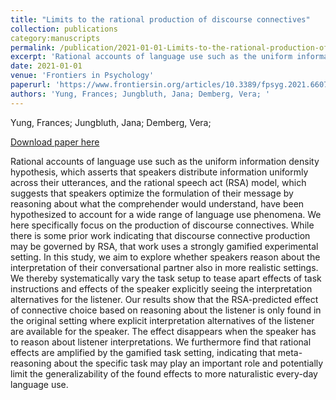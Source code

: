 ```yaml
---
title: "Limits to the rational production of discourse connectives"
collection: publications
category:manuscripts
permalink: /publication/2021-01-01-Limits-to-the-rational-production-of-discourse
excerpt: 'Rational accounts of language use such as the uniform information density hypothesis, which asserts that speakers distribute information uniformly across their utterances, and the rational speech act (RSA) model, which suggests that speakers optimize the formulation of their message by reasoning about what the comprehender would understand, have been hypothesized to account for a wide range of language use phenomena. We here specifically focus on the production of discourse connectives. While there is some prior work indicating that discourse connective production may be governed by RSA, that work uses a strongly gamified experimental setting. In this study, we aim to explore whether speakers reason about the interpretation of their conversational partner also in more realistic settings. We thereby systematically vary the task setup to tease apart effects of task instructions and effects of the speaker explicitly seeing the interpretation alternatives for the listener. Our results show that the RSA-predicted effect of connective choice based on reasoning about the listener is only found in the original setting where explicit interpretation alternatives of the listener are available for the speaker. The effect disappears when the speaker has to reason about listener interpretations. We furthermore find that rational effects are amplified by the gamified task setting, indicating that meta-reasoning about the specific task may play an important role and potentially limit the generalizability of the found effects to more naturalistic every-day language use.'
date: 2021-01-01
venue: 'Frontiers in Psychology'
paperurl: 'https://www.frontiersin.org/articles/10.3389/fpsyg.2021.660730/full'
authors: 'Yung, Frances; Jungbluth, Jana; Demberg, Vera; '
---
```

Yung, Frances; Jungbluth, Jana; Demberg, Vera; 

<a href='https://www.frontiersin.org/articles/10.3389/fpsyg.2021.660730/full'>Download paper here</a>

Rational accounts of language use such as the uniform information density hypothesis, which asserts that speakers distribute information uniformly across their utterances, and the rational speech act (RSA) model, which suggests that speakers optimize the formulation of their message by reasoning about what the comprehender would understand, have been hypothesized to account for a wide range of language use phenomena. We here specifically focus on the production of discourse connectives. While there is some prior work indicating that discourse connective production may be governed by RSA, that work uses a strongly gamified experimental setting. In this study, we aim to explore whether speakers reason about the interpretation of their conversational partner also in more realistic settings. We thereby systematically vary the task setup to tease apart effects of task instructions and effects of the speaker explicitly seeing the interpretation alternatives for the listener. Our results show that the RSA-predicted effect of connective choice based on reasoning about the listener is only found in the original setting where explicit interpretation alternatives of the listener are available for the speaker. The effect disappears when the speaker has to reason about listener interpretations. We furthermore find that rational effects are amplified by the gamified task setting, indicating that meta-reasoning about the specific task may play an important role and potentially limit the generalizability of the found effects to more naturalistic every-day language use.
